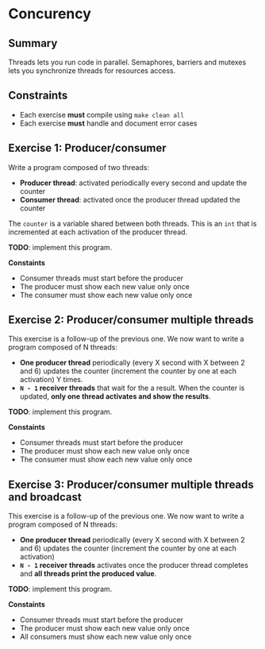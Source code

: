 # Concurency

## Summary

Threads lets you run code in parallel. Semaphores, barriers and mutexes
lets you synchronize threads for resources access.

## Constraints

 * Each exercise **must** compile using `make clean all`
 * Each exercise **must** handle and document error cases

## Exercise 1: Producer/consumer

Write a program composed of two threads:

 - **Producer thread**: activated periodically every second and update the counter
 - **Consumer thread**: activated once the producer thread updated the counter

The `counter` is a variable shared between both threads. This is an `int`
that is incremented at each activation of the producer thread.

**TODO**: implement this program.

**Constaints**

 - Consumer threads must start before the producer
 - The producer must show each new value only once
 - The consumer must show each new value only once

## Exercise 2: Producer/consumer multiple threads

This exercise is a follow-up of the previous one. We now want to write
a program composed of N threads:

 - **One producer thread** periodically (every X second with X between 2 and 6) updates
   the counter (increment the counter by one at each activation) Y times.
 - **`N - 1` receiver threads** that wait for the a result. When the counter is updated,
   **only one thread activates and show the results**.

**TODO**: implement this program.

**Constaints**

 - Consumer threads must start before the producer
 - The producer must show each new value only once
 - The consumer must show each new value only once


## Exercise 3: Producer/consumer multiple threads and broadcast

This exercise is a follow-up of the previous one. We now want to write
a program composed of N threads:

 - **One producer thread** periodically (every X second with X between 2 and 6) updates
   the counter (increment the counter by one at each activation)
 - **`N - 1` receiver threads** activates once the producer thread completes and **all
   threads print the produced value**.


**TODO**: implement this program.

**Constaints**

 - Consumer threads must start before the producer
 - The producer must show each new value only once
 - All consumers must show each new value only once
